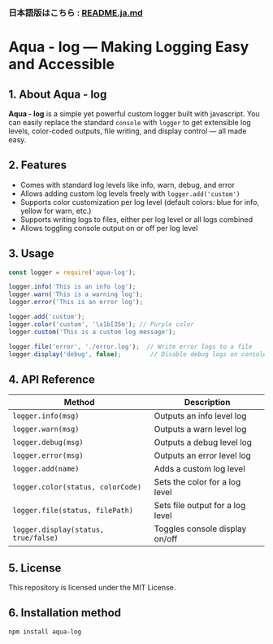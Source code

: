 ### 日本語版はこちら : [README.ja.md](./README.ja.md)
# **Aqua - log** — Making Logging Easy and Accessible

## 1. About **Aqua - log**

**Aqua - log** is a simple yet powerful custom logger built with javascript.
You can easily replace the standard `console` with `logger` to get extensible log levels, color-coded outputs, file writing, and display control — all made easy.

## 2. Features

* Comes with standard log levels like info, warn, debug, and error
* Allows adding custom log levels freely with `logger.add('custom')`
* Supports color customization per log level (default colors: blue for info, yellow for warn, etc.)
* Supports writing logs to files, either per log level or all logs combined
* Allows toggling console output on or off per log level

## 3. Usage

```ts
const logger = require('aqua-log');

logger.info('This is an info log');
logger.warn('This is a warning log');
logger.error('This is an error log');

logger.add('custom');
logger.color('custom', '\x1b[35m'); // Purple color
logger.custom('This is a custom log message');

logger.file('error', './error.log');  // Write error logs to a file
logger.display('debug', false);        // Disable debug logs on console
```

## 4. API Reference

| Method                               | Description                      |
| ------------------------------------ | -------------------------------- |
| `logger.info(msg)`                   | Outputs an info level log        |
| `logger.warn(msg)`                   | Outputs a warn level log         |
| `logger.debug(msg)`                  | Outputs a debug level log        |
| `logger.error(msg)`                  | Outputs an error level log       |
| `logger.add(name)`                   | Adds a custom log level          |
| `logger.color(status, colorCode)`    | Sets the color for a log level   |
| `logger.file(status, filePath)`      | Sets file output for a log level |
| `logger.display(status, true/false)` | Toggles console display on/off   |

## 5. License

This repository is licensed under the MIT License.

## 6. Installation method

```npm install aqua-log```
